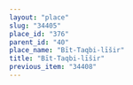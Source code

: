 ```yaml
---
layout: "place"
slug: "34405"
place_id: "376"
parent_id: "40"
place_name: "Bīt-Taqbi-līšir"
title: "Bīt-Taqbi-līšir"
previous_item: "34408"
---
```

